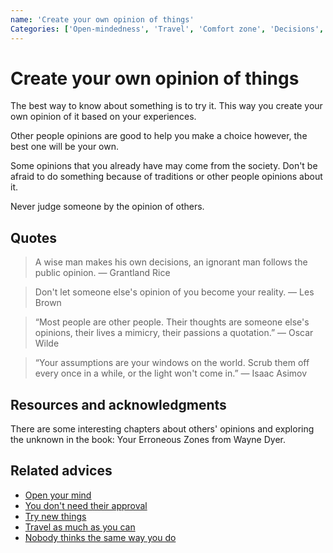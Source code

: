 ```yaml
---
name: 'Create your own opinion of things'
Categories: ['Open-mindedness', 'Travel', 'Comfort zone', 'Decisions', 'Knowledge', 'Curiosity', 'Growth', 'Personality', 'Unknown', 'Integrity']
---
```

# Create your own opinion of things

The best way to know about something is to try it. This way you create your own opinion of it based on your experiences.

Other people opinions are good to help you make a choice however, the best one will be your own.

Some opinions that you already have may come from the society. Don't be afraid to do something because of traditions or other people opinions about it.

Never judge someone by the opinion of others.

## Quotes

> A wise man makes his own decisions, an ignorant man follows the public opinion. ― Grantland Rice

> Don't let someone else's opinion of you become your reality. ― Les Brown

> “Most people are other people. Their thoughts are someone else's opinions, their lives a mimicry, their passions a quotation.” ― Oscar Wilde

> “Your assumptions are your windows on the world. Scrub them off every once in a while, or the light won't come in.” ― Isaac Asimov

## Resources and acknowledgments

There are some interesting chapters about others' opinions and exploring the unknown in the book: Your Erroneous Zones from Wayne Dyer.

## Related advices

- [Open your mind](Open%20your%20mind/index.md)
- [You don't need their approval](You%20don't%20need%20their%20approval/index.md)
- [Try new things](Try%20new%20things/index.md)
- [Travel as much as you can](Travel%20as%20much%20as%20you%20can/index.md)
- [Nobody thinks the same way you do](Nobody%20thinks%20the%20same%20way%20you%20do/index.md)